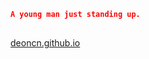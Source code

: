 <!-- ##
<img align="right" width="300" src="https://i.imgur.com/ugWb6BU.gif" /> -->



```json  
A young man just standing up.
   
```
<a href="https://deoncn.github.io">deoncn.github.io</a>
<!-- ![Deoncn's GitHub stats](https://github-readme-stats.vercel.app/api?username=deoncn&theme=radical&show_icons=true) ![Deoncn](https://github-readme-stats.vercel.app/api/top-langs/?username=deoncn&hide=html&layout=compact&theme=radical)
![](https://github-profile-summary-cards.vercel.app/api/cards/profile-details?username=deoncn&theme=monokai) -->
